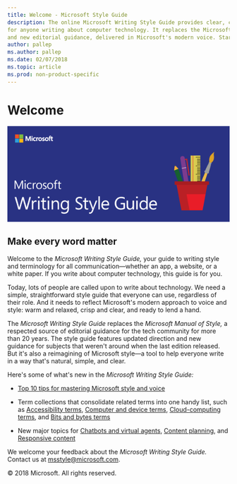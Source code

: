 ```yaml
---
title: Welcome - Microsoft Style Guide
description: The online Microsoft Writing Style Guide provides clear, concise style and terminology guidelines 
for anyone writing about computer technology. It replaces the Microsoft Manual of Style and features updated direction 
and new editorial guidance, delivered in Microsoft's modern voice. Start here to learn more.
author: pallep
ms.author: pallep
ms.date: 02/07/2018
ms.topic: article
ms.prod: non-product-specific
---
```


# Welcome

![](media/index/WritingStyleGuidebanner.png)

## Make every word matter 

Welcome to the *Microsoft Writing Style Guide,* your guide to writing
style and terminology for all communication—whether an app, a
website, or a white paper. If you write about computer technology, this guide is for you. 

Today, lots of people are called upon to write about technology. We need a simple, straightforward 
style guide that everyone can use, regardless of their role. And it needs to reflect Microsoft's modern 
approach to voice and style: warm and relaxed, crisp and clear, and ready to lend a hand.

The *Microsoft Writing Style Guide* replaces the *Microsoft Manual of Style,* a respected source of 
editorial guidance for the tech community for more than 20 years. The style guide features updated 
direction and new guidance for subjects that weren't around when the last edition released. But it's 
also a reimagining of Microsoft style—a tool to help everyone write in a way that's natural, simple, and clear. 

Here's some of what's new in the *Microsoft Writing Style Guide:*

- [Top 10 tips for mastering Microsoft style and voice](/style-guide/top-10-tips-style-voice)  

- Term collections that consolidate related terms into one handy list, such as [Accessibility terms](/style-guide/a-z-word-list-term-collections/term-collections/accessibility-terms), [Computer and device terms](/style-guide/a-z-word-list-term-collections/term-collections/computer-device-terms), [Cloud-computing terms](/style-guide/a-z-word-list-term-collections/term-collections/cloud-computing-terms), and [Bits and bytes terms](/style-guide/a-z-word-list-term-collections/term-collections/bits-bytes-terms)  

- New major topics for [Chatbots and virtual agents](/style-guide/chatbots-virtual-agents/), [Content planning](/style-guide/content-planning), and [Responsive content](/style-guide/responsive-content)  

We welcome your feedback about the *Microsoft Writing Style Guide.* Contact us at <msstyle@microsoft.com>. 

&copy; 2018 Microsoft. All rights reserved.
